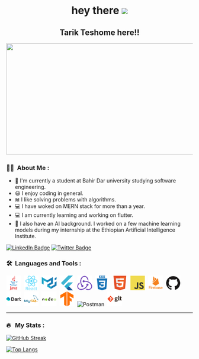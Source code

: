 

<p align="center"><img src="https://komarev.com/ghpvc/?username=kakbar&style=flat-square&color=blue" alt=""></p>

<h1 align="center">hey there <img src="https://media.giphy.com/media/hvRJCLFzcasrR4ia7z/giphy.gif" width="40"></h1>
<h2 align="center">Tarik Teshome here!!</h2>

<p align="center"><img src="https://media.giphy.com/media/bAQH7WXKqtIBrPs7sR/giphy.gif" width="600" height="300"  /></p>

### 👨‍💻 &nbsp;About Me :
- 🌴 I'm currently a student at Bahir Dar university studying software engineering.
- 😃 I enjoy coding in general. 
- 𝌣 I like solving problems with algorithms. 
- 💻 I have woked on MERN stack for more than a year.
- 💻 I am currently learning and working on flutter. 
- 🤖 I also have an AI background. I worked on a few machine learning models during my internship at the Ethiopian  Artificial Intelligence Institute.

<div>
<span >
<a href="https://www.linkedin.com/in/tarik-teshome-1aa857218/"><img src="https://img.shields.io/badge/LinkedIn-blue?style=for-the-badge&logo=linkedin&logoColor=white" alt="LinkedIn Badge"></a>
</span>
  <span >
<a href="https://twitter.com/tarik_teshome"><img src="https://img.shields.io/badge/Twitter-blue?style=for-the-badge&logo=Twitter&logoColor=white" alt="Twitter Badge"></a>
</span>
  </div>



### 🛠 &nbsp;Languages and Tools :

<p>
<img src="https://github.com/devicons/devicon/blob/master/icons/java/java-original-wordmark.svg" title="Java" alt="Java" width="40" height="40"/>&nbsp;
<img src="https://github.com/devicons/devicon/blob/master/icons/react/react-original-wordmark.svg" title="React" alt="React" width="40" height="40"/>&nbsp;
<img src="https://github.com/devicons/devicon/blob/master/icons/materialui/materialui-original.svg" title="Material UI" alt="Material UI" width="40" height="40"/>&nbsp;
<img src="https://github.com/devicons/devicon/blob/master/icons/flutter/flutter-original.svg" title="Flutter" alt="Flutter" width="40" height="40"/>&nbsp;
<img src="https://github.com/devicons/devicon/blob/master/icons/redux/redux-original.svg" title="Redux" alt="Redux " width="40" height="40"/>&nbsp;
<img src="https://github.com/devicons/devicon/blob/master/icons/css3/css3-plain-wordmark.svg"  title="CSS3" alt="CSS" width="40" height="40"/>&nbsp;
<img src="https://github.com/devicons/devicon/blob/master/icons/html5/html5-original.svg" title="HTML5" alt="HTML" width="40" height="40"/>&nbsp;
<img src="https://github.com/devicons/devicon/blob/master/icons/javascript/javascript-original.svg" title="JavaScript" alt="JavaScript" width="40" height="40"/>&nbsp;
<img src="https://github.com/devicons/devicon/blob/master/icons/firebase/firebase-plain-wordmark.svg" title="Firebase" alt="Firebase" width="40" height="40"/>&nbsp;
<img src="https://github.com/devicons/devicon/blob/master/icons/github/github-original.svg" title="github" alt="Firebase" width="40" height="40"/>&nbsp;
<img src="https://github.com/devicons/devicon/blob/master/icons/dart/dart-original-wordmark.svg" title="Gatsby"  alt="dart" width="40" height="40"/>&nbsp;
<img src="https://github.com/devicons/devicon/blob/master/icons/mysql/mysql-original-wordmark.svg" title="MySQL"  alt="MySQL" width="40" height="40"/>&nbsp;
<img src="https://github.com/devicons/devicon/blob/master/icons/nodejs/nodejs-original-wordmark.svg" title="NodeJS" alt="NodeJS" width="40" height="40"/>&nbsp;
<img src="https://github.com/devicons/devicon/blob/master/icons/tensorflow/tensorflow-original.svg" title="tensorflow" alt="AWS" width="40" height="40"/>&nbsp;
<img src="https://www.vectorlogo.zone/logos/getpostman/getpostman-icon.svg" title="Postman"  alt="Postman" width="40" height="40"/>&nbsp;
<img src="https://github.com/devicons/devicon/blob/master/icons/git/git-original-wordmark.svg" title="Git" **alt="Git" width="40" height="40"/>&nbsp;
</p>

---

### 🔥 &nbsp; My Stats :
[![GitHub Streak](http://github-readme-streak-stats.herokuapp.com?user=tarik350&theme=windows-dark&hide_border=true&border_radius=1&date_format=j%20M%5B%20Y%5D)](https://git.io/streak-stats)

[![Top Langs](https://github-readme-stats.vercel.app/api/top-langs/?username=tarik350&layout=compact&theme=algolia)](https://github.com/anuraghazra/github-readme-stats)
